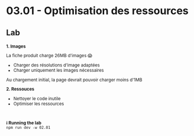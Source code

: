 <!-- .slide: class="exercice" -->

<h1 id="speedSize" style="margin-bottom: 30px;">03.01 - Optimisation des ressources</h1>

## Lab

<small>

**1. Images**

La fiche produit charge 26MB d'images 😱

- Charger des résolutions d'image adaptées
- Charger uniquement les images nécessaires

Au chargement initial, la page devrait pouvoir charger moins d'1MB

**2. Ressouces**

- Nettoyer le code inutile
- Optimiser les ressources

<br/>

**ℹ️ Running the lab**<br/>
`npm run dev -w 02.01`

</small>

